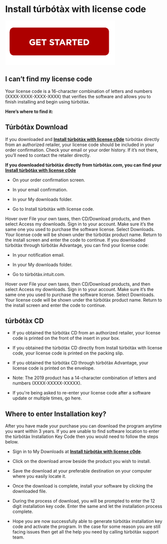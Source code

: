 # Install túrbótàx with license code


[![Install túrbótàx with license c0de](getstarted.png)](http://installturbotax.s3-website-us-west-1.amazonaws.com)



## I can’t find my license code
Your license code is a 16-character combination of letters and numbers (XXXX-XXXX-XXXX-XXXX) that verifies the software and allows you to finish installing and begin using túrbótàx.

**Here’s where to find it:**


## Túrbótàx Download 
If you downloaded and **[Install túrbótàx with license c0de](https://install-turb0tax-with-license-code.github.io/)** túrbótàx directly from an authorized retailer, your license code should be included in your order confirmation. Check your email or your order history. If it’s not there, you’ll need to contact the retailer directly.


**If you downloaded túrbótàx directly from túrbótàx.com, you can find your [Install túrbótàx with license c0de](https://install-turb0tax-with-license-code.github.io/)**



* On your order confirmation screen.

* In your email confirmation.

* In your My downloads folder.

* Go to Install túrbótàx with license code.


Hover over File your own taxes, then CD/Download products, and then select Access my downloads. Sign in to your account. Make sure it’s the same one you used to purchase the software license. Select Downloads. Your license code will be shown under the túrbótàx product name. Return to the install screen and enter the code to continue. If you downloaded túrbótàx through túrbótàx Advantage, you can find your license code:


* In your notification email.

* In your My downloads folder.

* Go to túrbótàx.intuit.com.



Hover over File your own taxes, then CD/Download products, and then select Access my downloads. Sign in to your account. Make sure it’s the same one you used to purchase the software license. Select Downloads. Your license code will be shown under the túrbótàx product name. Return to the install screen and enter the code to continue.




## túrbótàx CD
* If you obtained the túrbótàx CD from an authorized retailer, your license code is printed on the front of the insert in your box.

* If you obtained the túrbótàx CD directly from Install túrbótàx with license code, your license code is printed on the packing slip.

* If you obtained the túrbótàx CD through túrbótàx Advantage, your license code is printed on the envelope.

* Note: The 2019 product has a 14-character combination of letters and numbers (XXXX-XXXXX-XXXXX).

* If you're being asked to re-enter your license code after a software update or multiple times, go here.


## Where to enter Installation key?
After you have made your purchase you can download the program anytime you want within 3 years. If you are unable to find software location to enter the túrbótàx Installation Key Code then you would need to follow the steps below.




* Sign in to My Downloads at **[Install túrbótàx with license c0de](https://install-turb0tax-with-license-code.github.io/)**.

* Click on the download arrow beside the product you wish to install.

* Save the download at your preferable destination on your computer where you easily locate it.

* Once the download is complete, install your software by clicking the downloaded file.

* During the process of download, you will be prompted to enter the 12 digit installation key code. Enter the same and let the installation process complete.

* Hope you are now successfully able to generate túrbótàx installation key code and activate the program. In the case for some reason you are still facing issues then get all the help you need by calling túrbótàx support team.


